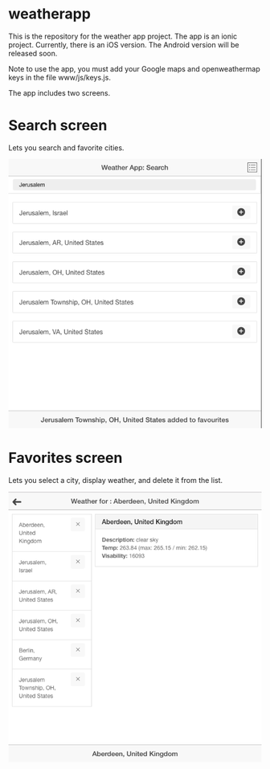 # weatherapp
This is the repository for the weather app project. The app is an ionic project. Currently, there is an iOS version. The Android version will be released soon.

Note to use the app, you must add your Google maps and openweathermap keys in the file www/js/keys.js.

The app includes two screens. 

# Search screen
Lets you search and favorite cities.

![Search](img/Screen%20Shot%202016-12-20%20at%2020.29.50.png)

# Favorites screen
Lets you select a city, display weather, and delete it from the list.

![Favorites](img/Screen%20Shot%202016-12-20%20at%2020.32.31.png)
